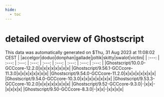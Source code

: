 ```yaml
---
hide:
  - toc
---
```


detailed overview of Ghostscript
================================


This data was automatically generated on $Thu, 31 Aug 2023 at 11:08:02 CEST
| |accelgor|doduo|donphan|gallade|joltik|skitty|swalot|victini|
| :---: | :---: | :---: | :---: | :---: | :---: | :---: | :---: | :---: |
|Ghostscript/10.0.0-GCCcore-12.2.0|x|x|x|x|x|x|x|x|
|Ghostscript/9.56.1-GCCcore-11.3.0|x|x|x|x|x|x|x|x|
|Ghostscript/9.54.0-GCCcore-11.2.0|x|x|x|x|x|x|x|x|
|Ghostscript/9.54.0-GCCcore-10.3.0|x|x|x|x|x|x|x|x|
|Ghostscript/9.53.3-GCCcore-10.2.0|x|x|x|x|x|x|x|x|
|Ghostscript/9.52-GCCcore-9.3.0|-|x|x|-|x|x|x|x|
|Ghostscript/9.50-GCCcore-8.3.0|-|x|x|-|x|x|x|x|
